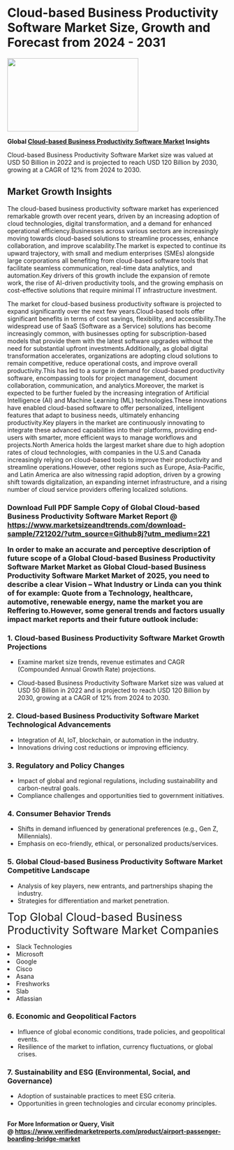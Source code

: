 <H1>Cloud-based Business Productivity Software Market Size, Growth and Forecast from 2024 - 2031</H1><img class="aligncenter size-medium wp-image-584254" src="https://thirdeyenews.in/wp-content/uploads/2024/09/Global-Market-Research-300x168.jpeg" alt="" width="300" height="168" /><p><strong>Global&nbsp;<a href="https://www.marketsizeandtrends.com/download-sample/721202/?utm_source=Github8j?utm_medium=221">Cloud-based Business Productivity Software Market</a> Insights</strong></p><p>Cloud-based Business Productivity Software Market size was valued at USD 50 Billion in 2022 and is projected to reach USD 120 Billion by 2030, growing at a CAGR of 12% from 2024 to 2030.</p><p><h2>Market Growth Insights</h2> <p>The cloud-based business productivity software market has experienced remarkable growth over recent years, driven by an increasing adoption of cloud technologies, digital transformation, and a demand for enhanced operational efficiency.Businesses across various sectors are increasingly moving towards cloud-based solutions to streamline processes, enhance collaboration, and improve scalability.The market is expected to continue its upward trajectory, with small and medium enterprises (SMEs) alongside large corporations all benefiting from cloud-based software tools that facilitate seamless communication, real-time data analytics, and automation.Key drivers of this growth include the expansion of remote work, the rise of AI-driven productivity tools, and the growing emphasis on cost-effective solutions that require minimal IT infrastructure investment.</p> <p>The market for cloud-based business productivity software is projected to expand significantly over the next few years.Cloud-based tools offer significant benefits in terms of cost savings, flexibility, and accessibility.The widespread use of SaaS (Software as a Service) solutions has become increasingly common, with businesses opting for subscription-based models that provide them with the latest software upgrades without the need for substantial upfront investments.Additionally, as global digital transformation accelerates, organizations are adopting cloud solutions to remain competitive, reduce operational costs, and improve overall productivity.This has led to a surge in demand for cloud-based productivity software, encompassing tools for project management, document collaboration, communication, and analytics.Moreover, the market is expected to be further fueled by the increasing integration of Artificial Intelligence (AI) and Machine Learning (ML) technologies.These innovations have enabled cloud-based software to offer personalized, intelligent features that adapt to business needs, ultimately enhancing productivity.Key players in the market are continuously innovating to integrate these advanced capabilities into their platforms, providing end-users with smarter, more efficient ways to manage workflows and projects.North America holds the largest market share due to high adoption rates of cloud technologies, with companies in the U.S.and Canada increasingly relying on cloud-based tools to improve their productivity and streamline operations.However, other regions such as Europe, Asia-Pacific, and Latin America are also witnessing rapid adoption, driven by a growing shift towards digitalization, an expanding internet infrastructure, and a rising number of cloud service providers offering localized solutions.<h3></p><p><span class=""><strong>Download Full PDF Sample Copy of Global Cloud-based Business Productivity Software Market Report</strong> @ <a href="https://www.marketsizeandtrends.com/download-sample/721202/?utm_source=Github8j?utm_medium=221" target="_blank">https://www.marketsizeandtrends.com/download-sample/721202/?utm_source=Github8j?utm_medium=221</a></span></p><p>In order to make an accurate and perceptive description of future scope of a Global&nbsp;Cloud-based Business Productivity Software Market Market as Global&nbsp;Cloud-based Business Productivity Software Market Market of 2025, you need to describe a clear Vision &ndash; What Industry or Linda can you think of for example: Quote from a Technology, healthcare, automotive, renewable energy, name the market you are Reffering to.However, some general trends and factors usually impact market reports and their future outlook include:</p><h3>1.&nbsp;<strong>Cloud-based Business Productivity Software Market Growth Projections</strong></h3><ul><li>Examine market size trends, revenue estimates and CAGR (Compounded Annual Growth Rate) projections.</li><li><p>Cloud-based Business Productivity Software Market size was valued at USD 50 Billion in 2022 and is projected to reach USD 120 Billion by 2030, growing at a CAGR of 12% from 2024 to 2030.</p></li></ul><h3>2.&nbsp;<strong>Cloud-based Business Productivity Software Market Technological Advancements</strong></h3><ul><li>Integration of AI, IoT, blockchain, or automation in the industry.</li><li>Innovations driving cost reductions or improving efficiency.</li></ul><h3>3.&nbsp;<strong>Regulatory and Policy Changes</strong></h3><ul><li>Impact of global and regional regulations, including sustainability and carbon-neutral goals.</li><li>Compliance challenges and opportunities tied to government initiatives.</li></ul><h3>4.&nbsp;<strong>Consumer Behavior Trends</strong></h3><ul><li>Shifts in demand influenced by generational preferences (e.g., Gen Z, Millennials).</li><li>Emphasis on eco-friendly, ethical, or personalized products/services.</li></ul><h3>5.&nbsp;<strong>Global Cloud-based Business Productivity Software Market Competitive Landscape</strong></h3><ul><li>Analysis of key players, new entrants, and partnerships shaping the industry.</li><li>Strategies for differentiation and market penetration.</li></ul><p data-pm-slice="1 1 []"><span style="color: inherit; font-family: inherit; font-size: 25px;">Top Global Cloud-based Business Productivity Software Market Companies</span></p><div class="" data-test-id=""><p><li>Slack Technologies</li><li> Microsoft</li><li> Google</li><li> Cisco</li><li> Asana</li><li> Freshworks</li><li> Slab</li><li> Atlassian</li></p></div><h3>6.&nbsp;<strong>Economic and Geopolitical Factors</strong></h3><ul><li>Influence of global economic conditions, trade policies, and geopolitical events.</li><li>Resilience of the market to inflation, currency fluctuations, or global crises.</li></ul><h3>7.&nbsp;<strong>Sustainability and ESG (Environmental, Social, and Governance)</strong></h3><ul><li>Adoption of sustainable practices to meet ESG criteria.</li><li>Opportunities in green technologies and circular economy principles.</li></ul><h2><strong style="font-size: 14px;">For More Information or Query, Visit @&nbsp;</strong><a style="background-color: #ffffff; font-size: 14px;" href="https://www.marketsizeandtrends.com/report/cloud-based-business-productivity-software-market/" target="_blank">https://www.verifiedmarketreports.com/product/airport-passenger-boarding-bridge-market</a></h2>